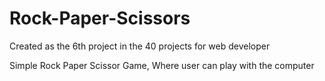 # Rock-Paper-Scissors
Created as the 6th project in the 40 projects for web developer

Simple Rock Paper Scissor Game, Where user can play with the computer

